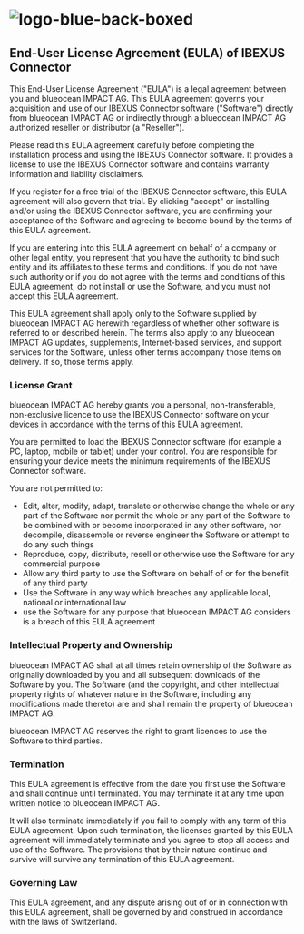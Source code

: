 # ![logo-blue-back-boxed](https://github.com/ibexus-platform/ibexus-connector/assets/67227/d64936b4-372b-4719-b841-2c839936ddb8)

## End-User License Agreement (EULA) of IBEXUS Connector

This End-User License Agreement ("EULA") is a legal agreement between you and blueocean IMPACT AG. This EULA agreement governs your acquisition and use of our IBEXUS Connector software ("Software") directly from blueocean IMPACT AG or indirectly through a blueocean IMPACT AG authorized reseller or distributor (a "Reseller").

Please read this EULA agreement carefully before completing the installation process and using the IBEXUS Connector software. It provides a license to use the IBEXUS Connector software and contains warranty information and liability disclaimers.

If you register for a free trial of the IBEXUS Connector software, this EULA agreement will also govern that trial. By clicking "accept" or installing and/or using the IBEXUS Connector software, you are confirming your acceptance of the Software and agreeing to become bound by the terms of this EULA agreement.

If you are entering into this EULA agreement on behalf of a company or other legal entity, you represent that you have the authority to bind such entity and its affiliates to these terms and conditions. If you do not have such authority or if you do not agree with the terms and conditions of this EULA agreement, do not install or use the Software, and you must not accept this EULA agreement.

This EULA agreement shall apply only to the Software supplied by blueocean IMPACT AG herewith regardless of whether other software is referred to or described herein. The terms also apply to any blueocean IMPACT AG updates, supplements, Internet-based services, and support services for the Software, unless other terms accompany those items on delivery. If so, those terms apply.

### License Grant

blueocean IMPACT AG hereby grants you a personal, non-transferable, non-exclusive licence to use the IBEXUS Connector software on your devices in accordance with the terms of this EULA agreement.

You are permitted to load the IBEXUS Connector software (for example a PC, laptop, mobile or tablet) under your control. You are responsible for ensuring your device meets the minimum requirements of the IBEXUS Connector software.

You are not permitted to:

- Edit, alter, modify, adapt, translate or otherwise change the whole or any part of the Software nor permit the whole or any part of the Software to be combined with or become incorporated in any other software, nor decompile, disassemble or reverse engineer the Software or attempt to do any such things
- Reproduce, copy, distribute, resell or otherwise use the Software for any commercial purpose
- Allow any third party to use the Software on behalf of or for the benefit of any third party
- Use the Software in any way which breaches any applicable local, national or international law
- use the Software for any purpose that blueocean IMPACT AG considers is a breach of this EULA agreement

### Intellectual Property and Ownership

blueocean IMPACT AG shall at all times retain ownership of the Software as originally downloaded by you and all subsequent downloads of the Software by you. The Software (and the copyright, and other intellectual property rights of whatever nature in the Software, including any modifications made thereto) are and shall remain the property of blueocean IMPACT AG.

blueocean IMPACT AG reserves the right to grant licences to use the Software to third parties.

### Termination

This EULA agreement is effective from the date you first use the Software and shall continue until terminated. You may terminate it at any time upon written notice to blueocean IMPACT AG.

It will also terminate immediately if you fail to comply with any term of this EULA agreement. Upon such termination, the licenses granted by this EULA agreement will immediately terminate and you agree to stop all access and use of the Software. The provisions that by their nature continue and survive will survive any termination of this EULA agreement.

### Governing Law

This EULA agreement, and any dispute arising out of or in connection with this EULA agreement, shall be governed by and construed in accordance with the laws of Switzerland.

